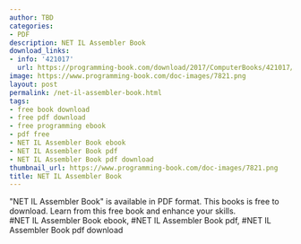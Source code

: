 ```yaml
---
author: TBD
categories:
- PDF
description: NET IL Assembler Book
download_links:
- info: '421017'
  url: https://programming-book.com/download/2017/ComputerBooks/421017/NET IL Assembler.pdf
image: https://www.programming-book.com/doc-images/7821.png
layout: post
permalink: /net-il-assembler-book.html
tags:
- free book download
- free pdf download
- free programming ebook
- pdf free
- NET IL Assembler Book ebook
- NET IL Assembler Book pdf
- NET IL Assembler Book pdf download
thumbnail_url: https://www.programming-book.com/doc-images/7821.png
title: NET IL Assembler Book
---
```


 
<div class="item-desc text-justify">
  "NET IL Assembler Book" is available in PDF format. This books is free to download. Learn from this free book and enhance your skills.
  <br>
  #NET IL Assembler Book ebook, #NET IL Assembler Book pdf, #NET IL Assembler Book pdf download
</div>